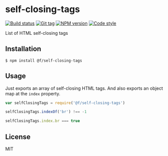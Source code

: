 
# self-closing-tags

[![Build status][travis-image]][travis-url]
[![Git tag][git-image]][git-url]
[![NPM version][npm-image]][npm-url]
[![Code style][standard-image]][standard-url]

List of HTML self-closing tags

## Installation

    $ npm install @f/self-closing-tags

## Usage

Just exports an array of self-closing HTML tags. And also exports an object map at the `index` property.

```js
var selfClosingTags = require('@f/self-closing-tags')

selfClosingTags.indexOf('br') !== -1

selfClosingTags.index.br === true
```

## License

MIT

[travis-image]: https://img.shields.io/travis/micro-js/self-closing-tags.svg?style=flat-square
[travis-url]: https://travis-ci.org/micro-js/self-closing-tags
[git-image]: https://img.shields.io/github/tag/micro-js/self-closing-tags.svg?style=flat-square
[git-url]: https://github.com/micro-js/self-closing-tags
[standard-image]: https://img.shields.io/badge/code%20style-standard-brightgreen.svg?style=flat-square
[standard-url]: https://github.com/feross/standard
[npm-image]: https://img.shields.io/npm/v/@f/self-closing-tags.svg?style=flat-square
[npm-url]: https://npmjs.org/package/@f/self-closing-tags

